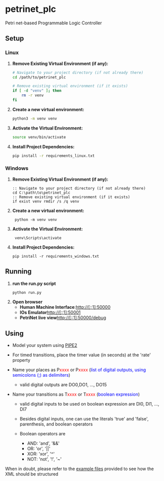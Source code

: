 # petrinet_plc
Petri net-based Programmable Logic Controller



## Setup

### Linux

1. **Remove Existing Virtual Environment (if any):**

   ```bash
   # Navigate to your project directory (if not already there)
   cd /path/to/petrinet_plc
   
   # Remove existing virtual environment (if it exists)
   if [ -d "venv" ]; then
       rm -r venv
   fi
2. **Create a new virtual environment:**
   ```bash
   python3 -m venv venv
3. **Activate the Virtual Environment:**
   ```bash
   source venv/bin/activate
4. **Install Project Dependencies:**
   ```bash
   pip install -r requirements_linux.txt
### Windows
1. **Remove Existing Virtual Environment (if any):**
    ```   
    :: Navigate to your project directory (if not already there)
    cd C:\path\to\petrinet_plc
    :: Remove existing virtual environment (if it exists)
    if exist venv rmdir /s /q venv
2. **Create a new virtual environment:**
   ```
    python -m venv venv
3. **Activate the Virtual Environment:**
   ```
    venv\Scripts\activate
4. **Install Project Dependencies:**
   ```
   pip install -r requirements_windows.txt

## Running
1. **run the run.py script**
   ```bash
   python run.py
2. **Open browser**
   * **Human Machine Interface**:[http://[::1]:50000](http://[::1]:50000)
   * **IOs Emulator**[http://[::1]:50001](http://[::1]:50001)
   * **PetriNet live view**[http://[::1]:50000/debug](http://[::1]:50000/debug)
   
## Using
-  Model your system using [PIPE2](https://sourceforge.net/projects/pipe2/)
-  For timed transitions, place the timer value (in seconds) at the 'rate' property
- Name your places as P<span style="color:red">xxxx</span> or P<span style="color:red">xxxx</span> (<span style="color:blue">list of digital outputs, using semicolons (\;) as delimiters</span>) 
   - valid digital outputs are DO0,DO1, ..., DO15

- Name your transitions as T<span style="color:red">xxxx</span> or T<span style="color:red">xxxx</span> (<span style="color:blue">boolean expression</span>) 
   -  valid digital inputs to be used on boolean expression are DI0, DI1, ..., DI7

   - Besides digital inputs, one can use the literals 'true' and 'false', parenthesis, and boolean operators
   - Boolean operators are 
      - AND: 'and', '&&'
      - OR:  'or', '||'
      - XOR: 'xor', '^'
      - NOT: 'not', '!', '~'
 
 When in doubt, please refer to the [example files](https://github.com/henrique-santos-silva/petrinet_plc/tree/main/Demo%20Petri%20Nets/xml) provided to see how the XML should be structured
 